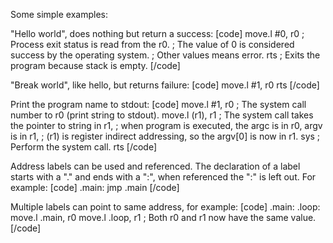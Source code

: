 Some simple examples:

"Hello world", does nothing but return a success:
[code]
move.l #0, r0   ; Process exit status is read from the r0.
       ; The value of 0 is considered success by the operating system.
       ; Other values means error.
rts       ; Exits the program because stack is empty.
[/code]


"Break world", like hello, but returns failure:
[code]
move.l #1, r0
rts
[/code]


Print the program name to stdout:
[code]
move.l #1, r0  ; The system call number to r0 (print string to stdout).
move.l (r1), r1  ; The system call takes the pointer to string in r1,
             ; when program is executed, the argc is in r0, argv is in r1,
             ; (r1) is register indirect addressing, so the argv[0] is now in r1.
sys        ; Perform the system call.
rts
[/code]


Address labels can be used and referenced. The declaration of a label starts with a "." and ends with a ":", when referenced the ":" is left out. For example:
[code]
.main:
jmp .main
[/code]

Multiple labels can point to same address, for example:
[code]
.main:
.loop:
move.l .main, r0
move.l .loop, r1 
; Both r0 and r1 now have the same value.
[/code]
